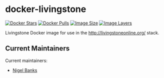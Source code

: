 # docker-livingstone

[![Docker Stars](https://img.shields.io/docker/stars/livingstoneonline/livingstone.svg)][hub]
[![Docker Pulls](https://img.shields.io/docker/pulls/livingstoneonline/livingstone.svg)][hub]
[![Image Size](https://img.shields.io/imagelayers/image-size/livingstoneonline/livingstone/latest.svg)](https://imagelayers.io/?images=livingstoneonline/livingstone:latest)
[![Image Layers](https://img.shields.io/imagelayers/layers/livingstoneonline/livingstone/latest.svg)](https://imagelayers.io/?images=livingstoneonline/livingstone:latest)

Livingstone Docker image for use in the http://livingstoneonline.org/ stack.

## Current Maintainers

Current maintainers:

* [Nigel Banks](https://github.com/nigelgbanks)

[hub]: https://hub.docker.com/r/livingstoneonline/livingstone/
